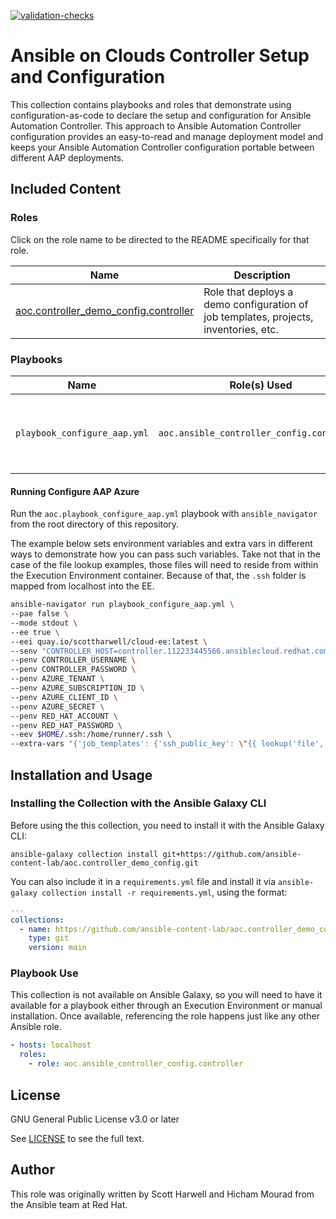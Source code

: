 [![validation-checks](https://github.com/ansible-content-lab/aoc.controller_demo_config/actions/workflows/on-push.yml/badge.svg)](https://github.com/ansible-content-lab/lab.ansible_controller_config/actions/workflows/on-push.yml)

# Ansible on Clouds Controller Setup and Configuration

This collection contains playbooks and roles that demonstrate using configuration-as-code to declare the setup and configuration for Ansible Automation Controller.  This approach to Ansible Automation Controller configuration provides an easy-to-read and manage deployment model and keeps your Ansible Automation Controller configuration portable between different AAP deployments.

## Included Content

<!--start collection content-->
### Roles

Click on the role name to be directed to the README specifically for that role.

| Name                                                                                                                                            | Description                                                                          |
| ----------------------------------------------------------------------------------------------------------------------------------------------- | ------------------------------------------------------------------------------------ |
| [aoc.controller_demo_config.controller](https://github.com/ansible-content-lab/aoc.controller_demo_config/blob/main/roles/controller/README.md) | Role that deploys a demo configuration of job templates, projects, inventories, etc. |

### Playbooks

| Name                         | Role(s) Used                               | Description                                               |
| ---------------------------- | ------------------------------------------ | --------------------------------------------------------- |
| `playbook_configure_aap.yml` | `aoc.ansible_controller_config.controller` | A playbook that runs the AAP on Azure configuration role. |

#### Running Configure AAP Azure

Run the `aoc.playbook_configure_aap.yml` playbook with `ansible_navigator` from the root directory of this repository.  

The example below sets environment variables and extra vars in different ways to demonstrate how you can pass such variables.  Take not that in the case of the file lookup examples, those files will need to reside from within the Execution Environment container.  Because of that, the `.ssh` folder is mapped from localhost into the EE.

```bash
ansible-navigator run playbook_configure_aap.yml \
--pae false \
--mode stdout \
--ee true \
--eei quay.io/scottharwell/cloud-ee:latest \
--senv "CONTROLLER_HOST=controller.112233445566.ansiblecloud.redhat.com" \
--penv CONTROLLER_USERNAME \
--penv CONTROLLER_PASSWORD \
--penv AZURE_TENANT \
--penv AZURE_SUBSCRIPTION_ID \
--penv AZURE_CLIENT_ID \
--penv AZURE_SECRET \
--penv RED_HAT_ACCOUNT \
--penv RED_HAT_PASSWORD \
--eev $HOME/.ssh:/home/runner/.ssh \
--extra-vars "{'job_templates': {'ssh_public_key': \"{{ lookup('file','~/.ssh/id_rsa_azure_demo.pub') }}\", 'admin_password': 'ansible123456', 'log_ws_name': 'log-ws' }}" \
```

## Installation and Usage

### Installing the Collection with the Ansible Galaxy CLI

Before using the this collection, you need to install it with the Ansible Galaxy CLI:

`ansible-galaxy collection install git+https://github.com/ansible-content-lab/aoc.controller_demo_config.git`

You can also include it in a `requirements.yml` file and install it via `ansible-galaxy collection install -r requirements.yml`, using the format:

```yaml
---
collections:
  - name: https://github.com/ansible-content-lab/aoc.controller_demo_config
    type: git
    version: main
```

### Playbook Use

This collection is not available on Ansible Galaxy, so you will need to have it available for a playbook either through an Execution Environment or manual installation.  Once available, referencing the role happens just like any other Ansible role.

```yaml
- hosts: localhost
  roles:
    - role: aoc.ansible_controller_config.controller
```

## License

GNU General Public License v3.0 or later

See [LICENSE](https://github.com/ansible-content-lab/aoc.controller_demo_config/blob/main/LICENSE) to see the full text.

## Author

This role was originally written by Scott Harwell and Hicham Mourad from the Ansible team at Red Hat.
